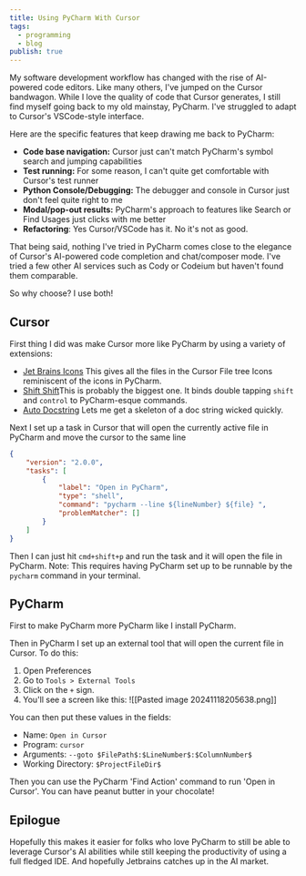 ```yaml
---
title: Using PyCharm With Cursor
tags:
  - programming
  - blog
publish: true
---
```


My software development workflow has changed with the rise of AI-powered code editors. Like many others, I've jumped on the Cursor bandwagon. While I love the quality of code that Cursor generates, I still find myself going back to my old mainstay, PyCharm. I've struggled to adapt to Cursor's VSCode-style interface.

Here are the specific features that keep drawing me back to PyCharm:

- **Code base navigation:** Cursor just can't match PyCharm's symbol search and jumping capabilities
- **Test running:** For some reason, I can't quite get comfortable with Cursor's test runner
- **Python Console/Debugging:** The debugger and console in Cursor just don't feel quite right to me
- **Modal/pop-out results:** PyCharm's approach to features like Search or Find Usages just clicks with me better
- **Refactoring**: Yes Cursor/VSCode has it. No it's not as good.

That being said, nothing I've tried in PyCharm comes close to the elegance of Cursor's AI-powered code completion and chat/composer mode. I've tried a few other AI services such as Cody or Codeium but haven't found them comparable.

So why choose? I use both!

## Cursor
First thing I did was make Cursor more like PyCharm by using a variety of extensions:

- [Jet Brains Icons](https://marketplace.visualstudio.com/items?itemName=marlongerson.jetbrains-icons) This gives all the files in the Cursor File tree Icons reminiscent of the icons in PyCharm.
- [Shift Shift](https://marketplace.visualstudio.com/items?itemName=ahgood.shift-shift)This is probably the biggest one. It binds double tapping `shift` and `control` to PyCharm-esque commands.
- [Auto Docstring](https://marketplace.visualstudio.com/items?itemName=njpwerner.autodocstring) Lets me get a skeleton of a doc string wicked quickly.

Next I set up a task in Cursor that will open the currently active file in PyCharm and move the cursor to the same line

```json
{
    "version": "2.0.0",
    "tasks": [
        {
            "label": "Open in PyCharm",
            "type": "shell",
            "command": "pycharm --line ${lineNumber} ${file} ",
            "problemMatcher": []
        }
    ]
}
```

Then I can just hit `cmd+shift+p` and run the task and it will open the file in PyCharm. Note: This requires having PyCharm set up to be runnable by the `pycharm` command in your terminal.

## PyCharm

First to make PyCharm more PyCharm like I install PyCharm.

Then in PyCharm I set up an external tool that will open the current file in Cursor. To do this:
1. Open Preferences
2. Go to `Tools > External Tools`
3. Click on the `+` sign.
4. You'll see a screen like this:
![[Pasted image 20241118205638.png]]

You can then put these values in the fields:
- Name: `Open in Cursor`
- Program: `cursor`
- Arguments: `--goto $FilePath$:$LineNumber$:$ColumnNumber$`
- Working Directory: `$ProjectFileDir$`

Then you can use the PyCharm 'Find Action' command to run 'Open in Cursor'.  You can have peanut butter in your chocolate!

## Epilogue

Hopefully this makes it easier for folks who love PyCharm to still be able to leverage Cursor's AI abilities while still keeping the productivity of using a full fledged IDE. And hopefully Jetbrains catches up in the AI market. 